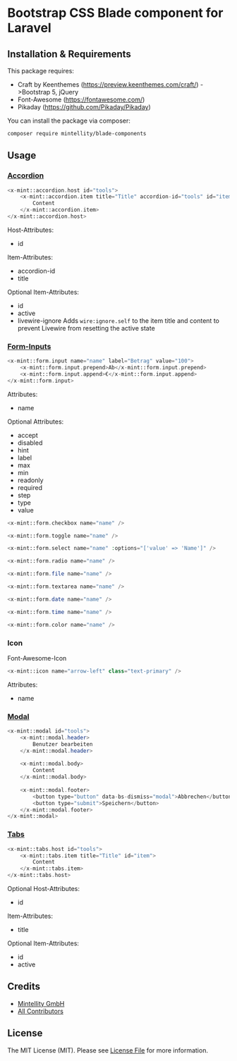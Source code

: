 # Bootstrap CSS Blade component for Laravel

## Installation & Requirements

This package requires:
 - Craft by Keenthemes (https://preview.keenthemes.com/craft/) ->Bootstrap 5, jQuery
 - Font-Awesome (https://fontawesome.com/)
 - Pikaday (https://github.com/Pikaday/Pikaday)

You can install the package via composer:

```bash
composer require mintellity/blade-components
```

## Usage

### [Accordion](https://getbootstrap.com/docs/5.1/components/accordion/)
```php
<x-mint::accordion.host id="tools">
    <x-mint::accordion.item title="Title" accordion-id="tools" id="item">
        Content
    </x-mint::accordion.item>
</x-mint::accordion.host>
```
Host-Attributes:
 - id

Item-Attributes:
 - accordion-id
 - title

Optional Item-Attributes:
 - id
 - active
 - livewire-ignore Adds `wire:ignore.self` to the item title and content to prevent Livewire from resetting the active state

### [Form-Inputs](https://getbootstrap.com/docs/5.1/forms/overview/)
```php
<x-mint::form.input name="name" label="Betrag" value="100">
    <x-mint::form.input.prepend>Ab</x-mint::form.input.prepend>
    <x-mint::form.input.append>€</x-mint::form.input.append>
</x-mint::form.input>
```
Attributes:
 - name

Optional Attributes:
 - accept
 - disabled
 - hint
 - label
 - max
 - min 
 - readonly 
 - required
 - step 
 - type
 - value

```php
<x-mint::form.checkbox name="name" />
```

```php
<x-mint::form.toggle name="name" />
```

```php
<x-mint::form.select name="name" :options="['value' => 'Name']" />
```

```php
<x-mint::form.radio name="name" />
```

```php
<x-mint::form.file name="name" />
```

```php
<x-mint::form.textarea name="name" />
```

```php
<x-mint::form.date name="name" />
```

```php
<x-mint::form.time name="name" />
```

```php
<x-mint::form.color name="name" />
```

### Icon
Font-Awesome-Icon
```php
<x-mint::icon name="arrow-left" class="text-primary" />
```
Attributes:
 - name

### [Modal](https://getbootstrap.com/docs/5.1/components/modal/)
```php
<x-mint::modal id="tools">
    <x-mint::modal.header>
        Benutzer bearbeiten
    </x-mint::modal.header>
    
    <x-mint::modal.body>
        Content
    </x-mint::modal.body>
    
    <x-mint::modal.footer>
        <button type="button" data-bs-dismiss="modal">Abbrechen</button>
        <button type="submit">Speichern</button>
    </x-mint::modal.footer>
</x-mint::modal>
```

### [Tabs](https://getbootstrap.com/docs/5.1/components/navs-tabs/#javascript-behavior)
```php
<x-mint::tabs.host id="tools">
    <x-mint::tabs.item title="Title" id="item">
        Content
    </x-mint::tabs.item>
</x-mint::tabs.host>
```
Optional Host-Attributes:
 - id

Item-Attributes:
 - title

Optional Item-Attributes:
 - id
 - active

## Credits

- [Mintellity GmbH](https://github.com/mintellity)
- [All Contributors](../../contributors)

## License

The MIT License (MIT). Please see [License File](LICENSE.md) for more information.
